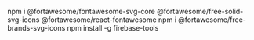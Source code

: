 npm i @fortawesome/fontawesome-svg-core @fortawesome/free-solid-svg-icons @fortawesome/react-fontawesome
npm i @fortawesome/free-brands-svg-icons
npm install -g firebase-tools
